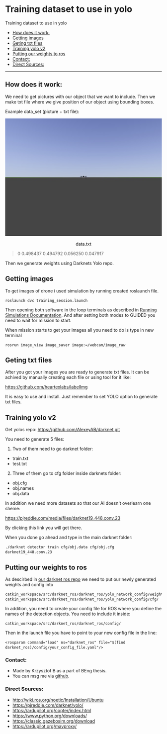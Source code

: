 # Training dataset to use in yolo


Training dataset to use in yolo
  - [How does it work:](#how-does-it-work)
  - [Getting images](#getting-images)
  - [Geting txt files](#geting-txt-files)
  - [Training yolo v2](#training-yolo-v2)
  - [Putting our weights to ros](#putting-our-weights-to-ros)
- [Contact:](#contact)
- [Direct Sources:](#direct-sources)
---
## How does it work:
We need to get pictures with our object that we want to include. Then we make txt file where we give position of our object using bounding boxes. 

Example data_set (picture + txt file):

![DATA_SET_PIC](left0035.jpg "Picture")

<p style="text-align:center"> data.txt </p>

>0 0.498437 0.494792 0.056250 0.047917

Then we generate weights using Darknets Yolo repo.

## Getting images

To get images of drone i used simulation by running created roslaunch file.
```
roslaunch dvc training_session.launch
```
Then opening both software in the loop terminals as described in [Running Simulations Documentation](running_simulations.md). And after setting both modes to GUIDED you need to wait for mission to start.

When mission starts to get your images all you need to do is type in new terminal
```
rosrun image_view image_saver image:=/webcam/image_raw
```

## Geting txt files

After you got your images you are ready to generate txt files. It can be achived by manually creating each file or using tool for it like: 

https://github.com/heartexlabs/labelImg

It is easy to use and install. Just remember to set YOLO option to generate txt files.

## Training yolo v2

Get yolos repo: https://github.com/AlexeyAB/darknet.git

You need to generate 5 files:
1. Two of them need to go darknet folder:
- train.txt
- test.txt      
2. Three of them go to cfg folder inside darknets folder:
- obj.cfg
- obj.names
- obj.data

In addition we need more datasets so that our AI doesn't overlearn one sheme: 
  
https://pjreddie.com/media/files/darknet19_448.conv.23

By clicking this link you will get there.

When you done go ahead and type in the main darknet folder:
```
./darknet detector train cfg/obj.data cfg/obj.cfg darknet19_448.conv.23
```

## Putting our weights to ros

As descirbed in [our darknet ros repo](https://github.com/kunaltyagi/darknet_ros) we need to put our newly generated weights and config into

```
catkin_workspace/src/darknet_ros/darknet_ros/yolo_network_config/weights/
catkin_workspace/src/darknet_ros/darknet_ros/yolo_network_config/cfg/
```
In addition, you need to create your config file for ROS where you define the names of the detection objects. You need to include it inside:

    catkin_workspace/src/darknet_ros/darknet_ros/config/

Then in the launch file you have to point to your new config file in the line:

    <rosparam command="load" ns="darknet_ros" file="$(find darknet_ros)/config/your_config_file.yaml"/>

### Contact:

- Made by Krzysztof B as a part of BEng thesis.
- You can msg me via [github](https://github.com/printfKrzysztof).
### Direct Sources:

- http://wiki.ros.org/noetic/Installation/Ubuntu
- https://pjreddie.com/darknet/yolo/
- https://ardupilot.org/copter/index.html
- https://www.python.org/downloads/
- https://classic.gazebosim.org/download
- https://ardupilot.org/mavproxy/
